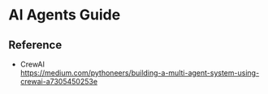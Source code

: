 # AI Agents Guide

## Reference
- CrewAI <br>
https://medium.com/pythoneers/building-a-multi-agent-system-using-crewai-a7305450253e